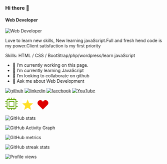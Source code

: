 ### Hi there 👋

#### Web Developer
![Web Developer](https://scontent.fdac5-2.fna.fbcdn.net/v/t1.6435-9/84590608_599740057528029_5593957137945460736_n.jpg?_nc_cat=102&ccb=1-7&_nc_sid=e3f864&_nc_ohc=HaGbFJ2ybXAAX-_Ka4_&_nc_ht=scontent.fdac5-2.fna&oh=00_AfCU7_cAGhFPEWGMrQLdBHfhCN7UM_UU_NdM4mgBV_1MNQ&oe=63E3CF4A)

Love to learn new skills, New learning javaScript.Full and fresh hend code is my power.Client satisfaction is my first priority

Skills:  HTML / CSS / BootStrap/php/wordpress/learn javaScript

- 🔭 I’m currently working on this page. 
- 🌱 I’m currently learning JavaScript 
- 👯 I’m looking to collaborate on github 
- 💬 Ask me about Web Development 


[<img src='https://cdn.jsdelivr.net/npm/simple-icons@3.0.1/icons/github.svg' alt='github' height='40'>](https://github.com/Fatimapopy)  [<img src='https://cdn.jsdelivr.net/npm/simple-icons@3.0.1/icons/linkedin.svg' alt='linkedin' height='40'>](https://www.linkedin.com/in/fatima-tuz-zohora-popy-46565b256)  [<img src='https://cdn.jsdelivr.net/npm/simple-icons@3.0.1/icons/facebook.svg' alt='facebook' height='40'>](https://www.facebook.com/fokinne.rajkonna)  [<img src='https://cdn.jsdelivr.net/npm/simple-icons@3.0.1/icons/youtube.svg' alt='YouTube' height='40'>](https://https://www.youtube.com/channel/UClddEvXrZXFEs3H-L6JyDag )  

<a href='https://docs.github.com/en/developers'><img src='https://raw.githubusercontent.com/acervenky/animated-github-badges/master/assets/devbadge.gif' width='40' height='40'></a> <a href='https://stars.github.com/'><img src='https://raw.githubusercontent.com/acervenky/animated-github-badges/master/assets/starbadge.gif' width='35' height='35'></a> <a href='https://docs.github.com/en/github/supporting-the-open-source-community-with-github-sponsors'><img src='https://raw.githubusercontent.com/acervenky/animated-github-badges/master/assets/sponsorbadge.gif' width='35' height='35'></a> 

![GitHub stats](https://github-readme-stats.vercel.app/api?username=MstFatima&show_icons=true)  

![GitHub Activity Graph](https://activity-graph.herokuapp.com/graph?username=MstFatima)  

![GitHub metrics](https://metrics.lecoq.io/MstFatima)  

![GitHub streak stats](https://streak-stats.demolab.com/?user=MstFatima)  

![Profile views](https://gpvc.arturio.dev/MstFatima)  
